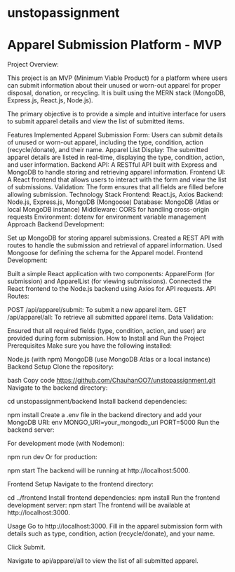 # unstopassignment

# Apparel Submission Platform - MVP

Project Overview:

This project is an MVP (Minimum Viable Product) for a platform where users can submit information about their unused or worn-out apparel for proper disposal, donation, or recycling. It is built using the MERN stack (MongoDB, Express.js, React.js, Node.js).

The primary objective is to provide a simple and intuitive interface for users to submit apparel details and view the list of submitted items.

Features Implemented
Apparel Submission Form: Users can submit details of unused or worn-out apparel, including the type, condition, action (recycle/donate), and their name.
Apparel List Display: The submitted apparel details are listed in real-time, displaying the type, condition, action, and user information.
Backend API: A RESTful API built with Express and MongoDB to handle storing and retrieving apparel information.
Frontend UI: A React frontend that allows users to interact with the form and view the list of submissions.
Validation: The form ensures that all fields are filled before allowing submission.
Technology Stack
Frontend: React.js, Axios
Backend: Node.js, Express.js, MongoDB (Mongoose)
Database: MongoDB (Atlas or local MongoDB instance)
Middleware: CORS for handling cross-origin requests
Environment: dotenv for environment variable management
Approach
Backend Development:

Set up MongoDB for storing apparel submissions.
Created a REST API with routes to handle the submission and retrieval of apparel information.
Used Mongoose for defining the schema for the Apparel model.
Frontend Development:

Built a simple React application with two components: ApparelForm (for submission) and ApparelList (for viewing submissions).
Connected the React frontend to the Node.js backend using Axios for API requests.
API Routes:

POST /api/apparel/submit: To submit a new apparel item.
GET /api/apparel/all: To retrieve all submitted apparel items.
Data Validation:

Ensured that all required fields (type, condition, action, and user) are provided during form submission.
How to Install and Run the Project
Prerequisites
Make sure you have the following installed:

Node.js (with npm)
MongoDB (use MongoDB Atlas or a local instance)
Backend Setup
Clone the repository:

bash
Copy code
https://github.com/ChauhanOO7/unstopassignment.git
Navigate to the backend directory:

cd unstopassignment/backend
Install backend dependencies:

npm install
Create a .env file in the backend directory and add your MongoDB URI:
env
MONGO_URI=your_mongodb_uri
PORT=5000
Run the backend server:

For development mode (with Nodemon):

npm run dev
Or for production:

npm start
The backend will be running at http://localhost:5000.

Frontend Setup
Navigate to the frontend directory:

cd ../frontend
Install frontend dependencies:
npm install
Run the frontend development server:
npm start
The frontend will be available at http://localhost:3000.


Usage
Go to http://localhost:3000.
Fill in the apparel submission form with details such as type, condition, action (recycle/donate), and your name.

Click Submit.

Navigate to api/apparel/all to view the list of all submitted apparel.